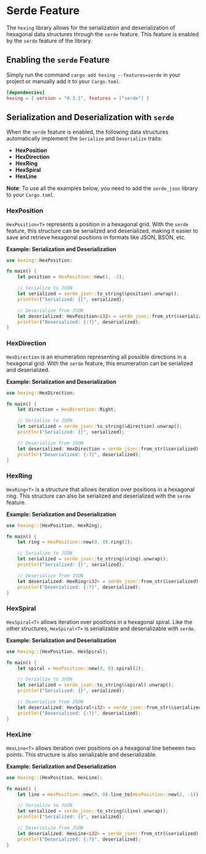 # Serde Feature

The `hexing` library allows for the serialization and deserialization of hexagonal data structures through the `serde` feature. This feature is enabled by the `serde` feature of the library.

## Enabling the `serde` Feature

Simply run the command `cargo add hexing --features=serde` in your project or manually add it to your `Cargo.toml`.

```toml
[dependencies]
hexing = { version = "0.3.1", features = ["serde"] }
```

## Serialization and Deserialization with `serde`

When the `serde` feature is enabled, the following data structures automatically implement the `Serialize` and `Deserialize` traits:

- **HexPosition**
- **HexDirection**
- **HexRing**
- **HexSpiral**
- **HexLine**

**Note**: To use all the examples below, you need to add the `serde_json` library to your `Cargo.toml`.

### HexPosition

`HexPosition<T>` represents a position in a hexagonal grid. With the `serde` feature, this structure can be serialized and deserialized, making it easier to save and retrieve hexagonal positions in formats like JSON, BSON, etc.

**Example: Serialization and Deserialization**

```rust
use hexing::HexPosition;

fn main() {
    let position = HexPosition::new(1, -2);

    // Serialize to JSON
    let serialized = serde_json::to_string(&position).unwrap();
    println!("Serialized: {}", serialized);

    // Deserialize from JSON
    let deserialized: HexPosition<i32> = serde_json::from_str(&serialized).unwrap();
    println!("Deserialized: {:?}", deserialized);
}
```

### HexDirection

`HexDirection` is an enumeration representing all possible directions in a hexagonal grid. With the `serde` feature, this enumeration can be serialized and deserialized.

**Example: Serialization and Deserialization**

```rust
use hexing::HexDirection;

fn main() {
    let direction = HexDirection::Right;

    // Serialize to JSON
    let serialized = serde_json::to_string(&direction).unwrap();
    println!("Serialized: {}", serialized);

    // Deserialize from JSON
    let deserialized: HexDirection = serde_json::from_str(&serialized).unwrap();
    println!("Deserialized: {:?}", deserialized);
}
```

### HexRing

`HexRing<T>` is a structure that allows iteration over positions in a hexagonal ring. This structure can also be serialized and deserialized with the `serde` feature.

**Example: Serialization and Deserialization**

```rust
use hexing::{HexPosition, HexRing};

fn main() {
    let ring = HexPosition::new(0, 0).ring(2);

    // Serialize to JSON
    let serialized = serde_json::to_string(&ring).unwrap();
    println!("Serialized: {}", serialized);

    // Deserialize from JSON
    let deserialized: HexRing<i32> = serde_json::from_str(&serialized).unwrap();
    println!("Deserialized: {:?}", deserialized);
}
```

### HexSpiral

`HexSpiral<T>` allows iteration over positions in a hexagonal spiral. Like the other structures, `HexSpiral<T>` is serializable and deserializable with `serde`.

**Example: Serialization and Deserialization**

```rust
use hexing::{HexPosition, HexSpiral};

fn main() {
    let spiral = HexPosition::new(0, 0).spiral(2);

    // Serialize to JSON
    let serialized = serde_json::to_string(&spiral).unwrap();
    println!("Serialized: {}", serialized);

    // Deserialize from JSON
    let deserialized: HexSpiral<i32> = serde_json::from_str(&serialized).unwrap();
    println!("Deserialized: {:?}", deserialized);
}
```

### HexLine

`HexLine<T>` allows iteration over positions on a hexagonal line between two points. This structure is also serializable and deserializable.

**Example: Serialization and Deserialization**

```rust
use hexing::{HexPosition, HexLine};

fn main() {
    let line = HexPosition::new(0, 0).line_to(HexPosition::new(2, -1));

    // Serialize to JSON
    let serialized = serde_json::to_string(&line).unwrap();
    println!("Serialized: {}", serialized);

    // Deserialize from JSON
    let deserialized: HexLine<i32> = serde_json::from_str(&serialized).unwrap();
    println!("Deserialized: {:?}", deserialized);
}
```
